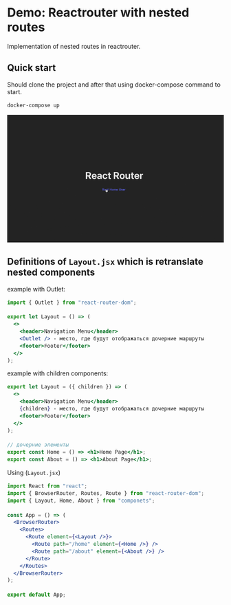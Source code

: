 # Demo: Reactrouter with nested routes

Implementation of nested routes in reactrouter.

## Quick start

Should clone the project and after that using docker-compose command to start.

```bash
docker-compose up
```

![examples](./example.gif)

## Definitions of `Layout.jsx` which is retranslate nested components

example with Outlet:

```jsx
import { Outlet } from "react-router-dom";

export let Layout = () => (
  <>
    <header>Navigation Menu</header>
    <Outlet /> - место, где будут отображаться дочерние маршруты
    <footer>Footer</footer>
  </>
);
```

example with children components:

```jsx
export let Layout = ({ children }) => (
  <>
    <header>Navigation Menu</header>
    {children} - место, где будут отображаться дочерние маршруты
    <footer>Footer</footer>
  </>
);

// дочерние элементы
export const Home = () => <h1>Home Page</h1>;
export const About = () => <h1>About Page</h1>;
```

Using (`Layout.jsx`)

```jsx
import React from "react";
import { BrowserRouter, Routes, Route } from "react-router-dom";
import { Layout, Home, About } from "componets";

const App = () => (
  <BrowserRouter>
    <Routes>
      <Route element={<Layout />}>
        <Route path="/home" element={<Home />} />
        <Route path="/about" element={<About />} />
      </Route>
    </Routes>
  </BrowserRouter>
);

export default App;
```
